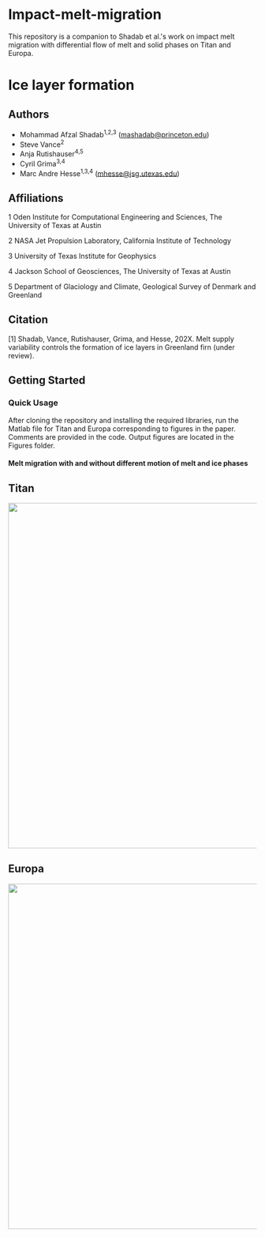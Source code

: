 # Impact-melt-migration
This repository is a companion to Shadab et al.'s work on impact melt migration with differential flow of melt and solid phases on Titan and Europa.


# Ice layer formation
## Authors
- Mohammad Afzal Shadab<sup>1,2,3</sup> (mashadab@princeton.edu)
- Steve Vance<sup>2</sup>
- Anja Rutishauser<sup>4,5</sup>
- Cyril Grima<sup>3,4</sup>
- Marc Andre Hesse<sup>1,3,4</sup> (mhesse@jsg.utexas.edu)

## Affiliations
1 Oden Institute for Computational Engineering and Sciences, The University of Texas at Austin

2 NASA Jet Propulsion Laboratory, California Institute of Technology

3 University of Texas Institute for Geophysics   

4 Jackson School of Geosciences, The University of Texas at Austin

5 Department of Glaciology and Climate, Geological Survey of Denmark and Greenland


## Citation
[1] Shadab, Vance, Rutishauser, Grima, and Hesse, 202X. Melt supply variability controls the formation of ice layers in Greenland firn (under review).

## Getting Started

### Quick Usage
After cloning the repository and installing the required libraries, run the Matlab file for Titan and Europa corresponding to figures in the paper.
Comments are provided in the code. Output figures are located in the Figures folder.

#### Melt migration with and without different motion of melt and ice phases
## Titan
<p align="center">
<img src="./Main/Figures/validation_figure.png" height="700">
</p>

## Europa
<p align="center">
<img src="./Main/Figures/validation_figure.png" height="700">
</p>

